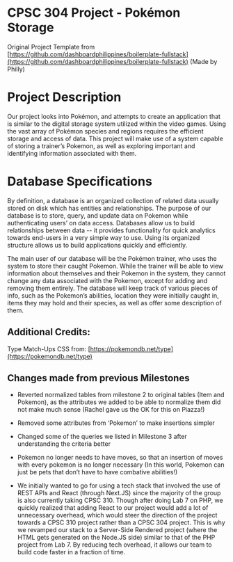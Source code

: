 # CPSC 304 Project - Pokémon Storage

Original Project Template from [https://github.com/dashboardphilippines/boilerplate-fullstack](https://github.com/dashboardphilippines/boilerplate-fullstack) (Made by Philly)

# Project Description

Our project looks into Pokémon, and attempts to create an application that is similar to the digital storage system utilized within the video games. Using the vast array of Pokémon species and regions requires the efficient storage and access of data. This project will make use of a system capable of storing a trainer’s Pokemon, as well as exploring important and identifying information associated with them.  


# Database Specifications

By definition, a database is an organized collection of related data usually stored on disk which has entities and relationships. The purpose of our database is to store, query, and update data on Pokemon while authenticating users’ on data access. Databases allow us to build relationships between data -- it provides functionality for quick analytics towards end-users in a very simple way to use. Using its organized structure allows us to build applications quickly and efficiently.

The main user of our database will be the Pokémon trainer, who uses the system to store their caught Pokemon. While the trainer will be able to view information about themselves and their Pokemon in the system, they cannot change any data associated with the Pokemon, except for adding and removing them entirely.  The database will keep track of various pieces of info, such as the Pokemon’s abilities, location they were initially caught in, items they may hold and their species, as well as offer some description of them.

## Additional Credits:
Type Match-Ups CSS from: [https://pokemondb.net/type](https://pokemondb.net/type)

## Changes made from previous Milestones
- Reverted normalized tables from milestone 2 to original tables (Item and Pokemon), as the attributes we added to be able to normalize them did not make much sense (Rachel gave us the OK for this on Piazza!)

- Removed some attributes from ‘Pokemon’ to make insertions simpler

- Changed some of the queries we listed in Milestone 3 after understanding the criteria better

- Pokemon no longer needs to have moves, so that an insertion of moves with every pokemon is no longer necessary (In this world, Pokemon can just be pets that don’t have to have combative abilities!)

- We initially wanted to go for using a tech stack that involved the use of REST APIs and React (through Next.JS) since the majority of the group is also currently taking CPSC 310. Though after doing Lab 7 on PHP, we quickly realized that adding React to our project would add a lot of unnecessary overhead, which would steer the direction of the project towards a CPSC 310 project rather than a CPSC 304 project. This is why we revamped our stack to a Server-Side Rendered project (where the HTML gets generated on the Node.JS side) similar to that of the PHP project from Lab 7. By reducing tech overhead, it allows our team to build code faster in a fraction of time.
 

